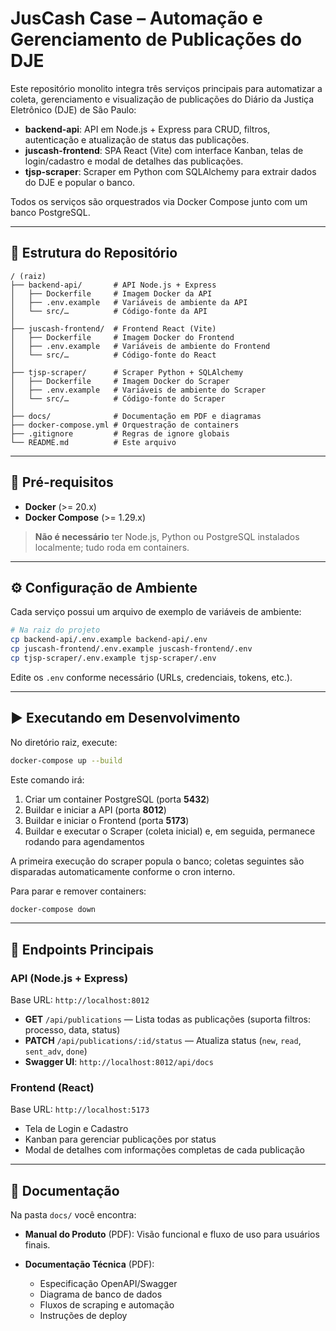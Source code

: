 # JusCash Case – Automação e Gerenciamento de Publicações do DJE

Este repositório monolito integra três serviços principais para automatizar a coleta, gerenciamento e visualização de publicações do Diário da Justiça Eletrônico (DJE) de São Paulo:

- **backend-api**: API em Node.js + Express para CRUD, filtros, autenticação e atualização de status das publicações.
- **juscash-frontend**: SPA React (Vite) com interface Kanban, telas de login/cadastro e modal de detalhes das publicações.
- **tjsp-scraper**: Scraper em Python com SQLAlchemy para extrair dados do DJE e popular o banco.

Todos os serviços são orquestrados via Docker Compose junto com um banco PostgreSQL.

---

## 📂 Estrutura do Repositório

```text
/ (raiz)
├── backend-api/       # API Node.js + Express
│   ├── Dockerfile     # Imagem Docker da API
│   ├── .env.example   # Variáveis de ambiente da API
│   └── src/…          # Código-fonte da API
│
├── juscash-frontend/  # Frontend React (Vite)
│   ├── Dockerfile     # Imagem Docker do Frontend
│   ├── .env.example   # Variáveis de ambiente do Frontend
│   └── src/…          # Código-fonte do React
│
├── tjsp-scraper/      # Scraper Python + SQLAlchemy
│   ├── Dockerfile     # Imagem Docker do Scraper
│   ├── .env.example   # Variáveis de ambiente do Scraper
│   └── src/…          # Código-fonte do Scraper
│
├── docs/              # Documentação em PDF e diagramas
├── docker-compose.yml # Orquestração de containers
├── .gitignore         # Regras de ignore globais
└── README.md          # Este arquivo
```

---

## 🚀 Pré-requisitos

- **Docker** (>= 20.x)
- **Docker Compose** (>= 1.29.x)

> **Não é necessário** ter Node.js, Python ou PostgreSQL instalados localmente; tudo roda em containers.

---

## ⚙️ Configuração de Ambiente

Cada serviço possui um arquivo de exemplo de variáveis de ambiente:

```bash
# Na raiz do projeto
cp backend-api/.env.example backend-api/.env
cp juscash-frontend/.env.example juscash-frontend/.env
cp tjsp-scraper/.env.example tjsp-scraper/.env
```

Edite os `.env` conforme necessário (URLs, credenciais, tokens, etc.).

---

## ▶️ Executando em Desenvolvimento

No diretório raiz, execute:

```bash
docker-compose up --build
```

Este comando irá:

1. Criar um container PostgreSQL (porta **5432**)
2. Buildar e iniciar a API (porta **8012**)
3. Buildar e iniciar o Frontend (porta **5173**)
4. Buildar e executar o Scraper (coleta inicial) e, em seguida, permanece rodando para agendamentos

A primeira execução do scraper popula o banco; coletas seguintes são disparadas automaticamente conforme o cron interno.

Para parar e remover containers:

```bash
docker-compose down
```

---

## 🔗 Endpoints Principais

### API (Node.js + Express)

Base URL: `http://localhost:8012`

- **GET** `/api/publications` — Lista todas as publicações (suporta filtros: processo, data, status)
- **PATCH** `/api/publications/:id/status` — Atualiza status (`new`, `read`, `sent_adv`, `done`)
- **Swagger UI**: `http://localhost:8012/api/docs`

### Frontend (React)

Base URL: `http://localhost:5173`

- Tela de Login e Cadastro
- Kanban para gerenciar publicações por status
- Modal de detalhes com informações completas de cada publicação

---

## 📝 Documentação

Na pasta `docs/` você encontra:

- **Manual do Produto** (PDF): Visão funcional e fluxo de uso para usuários finais.
- **Documentação Técnica** (PDF):

  - Especificação OpenAPI/Swagger
  - Diagrama de banco de dados
  - Fluxos de scraping e automação
  - Instruções de deploy
